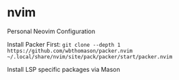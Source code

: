 # nvim
Personal Neovim Configuration

Install Packer First: `git clone --depth 1 https://github.com/wbthomason/packer.nvim ~/.local/share/nvim/site/pack/packer/start/packer.nvim`

Install LSP specific packages via Mason
